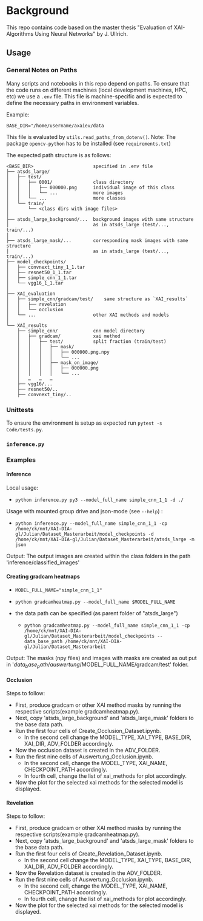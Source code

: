 # Background
This repo contains code based on the master thesis "Evaluation of XAI-Algorithms Using Neural Networks" by J. Ullrich.


## Usage


### General Notes on Paths

Many scripts and notebooks in this repo depend on paths. To ensure that the code runs on different machines (local development machines, HPC, etc) we use a `.env` file. This file is machine-specific and is expected to define the necessary paths in environment variables.

Example:

```.env
BASE_DIR="/home/username/axaiev/data
```

This file is evaluated by `utils.read_paths_from_dotenv()`. Note: The package `opencv-python` has to be installed (see `requirements.txt`)


The expected path structure is as follows:

```
<BASE_DIR>                      specified in .env file
├── atsds_large/
│   ├── test/
│   │   ├── 0001/               class directory
│   │   │   ├── 000000.png      individual image of this class
│   │   │   └── ...             more images
│   │   └── ...                 more classes
│   └── train/
│       └── <class dirs with image files>
│
├── atsds_large_background/...  background images with same structure
│                               as in atsds_large (test/..., train/...)
│
├── atsds_large_mask/...        corresponding mask images with same structure
│                               as in atsds_large (test/..., train/...)
├── model_checkpoints/
│   ├── convnext_tiny_1_1.tar
│   ├── resnet50_1_1.tar
│   ├── simple_cnn_1_1.tar
│   └── vgg16_1_1.tar
│
├── XAI_evaluation
│   ├── simple_cnn/gradcam/test/    same structure as `XAI_results`
│   │   ├── revelation
│   │   └── occlusion
│   └── ...                     other XAI methods and models
│
└── XAI_results
    ├── simple_cnn/             cnn model directory
    │   ├── gradcam/            xai method
    │   │   ├── test/           split fraction (train/test)
    │   │   │   ├── mask/
    │   │   │   │   ├── 000000.png.npy
    │   │   │   │   └── ...
    │   │   │   ├── mask_on_image/
    │   │   │   │   ├── 000000.png
    │   │   │   │   └── ...
    │   …   …   …
    ├── vgg16/...
    ├── resnet50/..
    ├── convnext_tiny/..
```


### Unittests

To ensure the environment is setup as expected run `pytest -s Code/tests.py`.

### `inference.py`

### Examples

#### Inference

Local usage:
- `python inference.py py3 --model_full_name simple_cnn_1_1 -d ./`

Usage with mounted group drive and json-mode (see `--help`) :
- `python inference.py --model_full_name simple_cnn_1_1 -cp /home/ck/mnt/XAI-DIA-gl/Julian/Dataset_Masterarbeit/model_checkpoints -d /home/ck/mnt/XAI-DIA-gl/Julian/Dataset_Masterarbeit/atsds_large -m json`

Output:
The output images are created within the class folders in the path 'inference/classified_images'


#### Creating gradcam heatmaps

- `MODEL_FULL_NAME="simple_cnn_1_1"`
- `python gradcamheatmap.py --model_full_name $MODEL_FULL_NAME`

-  the data path can be specified (as parent folder of "atsds_large")
    - `python gradcamheatmap.py --model_full_name simple_cnn_1_1 -cp /home/ck/mnt/XAI-DIA-gl/Julian/Dataset_Masterarbeit/model_checkpoints --data_base_path /home/ck/mnt/XAI-DIA-gl/Julian/Dataset_Masterarbeit`

Output:
The masks (npy files) and images with masks are created as out put in '$data_base_path/auswertung/$MODEL_FULL_NAME/gradcam/test' folder.

#### Occlusion

Steps to follow:
- First, produce gradcam or other XAI method masks by running the respective scripts(example gradcamheatmap.py).
- Next, copy 'atsds_large_background' and 'atsds_large_mask' folders to the base data path.
- Run the first four cells of Create_Occlusion_Dataset.ipynb.
    -  In the second cell change the MODEL_TYPE, XAI_TYPE, BASE_DIR, XAI_DIR, ADV_FOLDER accordingly.
- Now the occlusion dataset is created in the ADV_FOLDER.
- Run the first nine cells of Auswertung_Occlusion.ipynb.
    -  In the second cell, change the MODEL_TYPE, XAI_NAME, CHECKPOINT_PATH accordingly.
    -  In fourth cell, change the list of xai_methods for plot accordingly.
- Now the plot for the selected xai methods for the selected model is displayed.

#### Revelation

Steps to follow:
- First, produce gradcam or other XAI method masks by running the respective scripts(example gradcamheatmap.py).
- Next, copy 'atsds_large_background' and 'atsds_large_mask' folders to the base data path.
- Run the first four cells of Create_Revelation_Dataset.ipynb.
    -  In the second cell change the MODEL_TYPE, XAI_TYPE, BASE_DIR, XAI_DIR, ADV_FOLDER accordingly.
- Now the Revelation dataset is created in the ADV_FOLDER.
- Run the first nine cells of Auswertung_Occlusion.ipynb.
    -  In the second cell, change the MODEL_TYPE, XAI_NAME, CHECKPOINT_PATH accordingly.
    -  In fourth cell, change the list of xai_methods for plot accordingly.
- Now the plot for the selected xai methods for the selected model is displayed.
